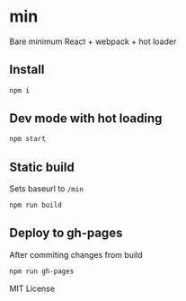 # min

Bare minimum React + webpack + hot loader

## Install

```sh
npm i
```

## Dev mode with hot loading

```sh
npm start
```

## Static build

Sets baseurl to `/min`

```sh
npm run build
```

## Deploy to gh-pages

After commiting changes from build

```sh
npm run gh-pages
```

MIT License
